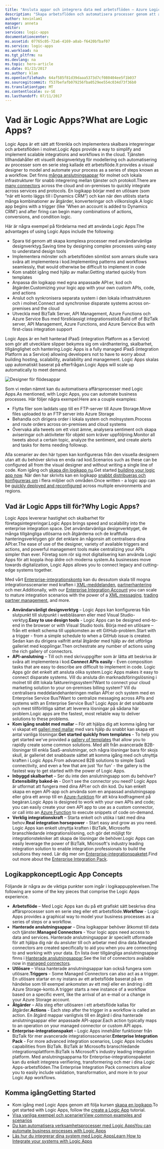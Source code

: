 ```yaml
---
title: "Ansluta appar och integrera data med arbetsflöden – Azure Logic Apps | Microsoft Docs"
description: "Skapa arbetsflöden och automatisera processer genom att ansluta appar och integrera data med Azure Logic Apps."
author: kevinlam1
manager: anneta
editor: 
services: logic-apps
documentationcenter: 
ms.assetid: 07765c05-72a6-4169-a8ab-f6420bfbaf07
ms.service: logic-apps
ms.workload: na
ms.tgt_pltfrm: na
ms.devlang: na
ms.topic: hero-article
ms.date: 01/23/2017
ms.author: klam
ms.openlocfilehash: 64af585f81d39daaa5373d7cf080404ee5f1b037
ms.sourcegitcommit: f537befafb079256fba0529ee554c034d73f36b0
ms.translationtype: MT
ms.contentlocale: sv-SE
ms.lasthandoff: 07/11/2017
---
```

# <a name="what-are-logic-apps"></a><span data-ttu-id="a9884-103">Vad är Logic Apps?</span><span class="sxs-lookup"><span data-stu-id="a9884-103">What are Logic Apps?</span></span>
<span data-ttu-id="a9884-104">Logic Apps är ett sätt att förenkla och implementera skalbara integreringar och arbetsflöden i molnet.</span><span class="sxs-lookup"><span data-stu-id="a9884-104">Logic Apps provide a way to simplify and implement scalable integrations and workflows in the cloud.</span></span> <span data-ttu-id="a9884-105">Tjänsten tillhandahåller ett visuellt designverktyg för modellering och automatisering av processer som en serie steg kallade ett arbetsflöde.</span><span class="sxs-lookup"><span data-stu-id="a9884-105">It provides a visual designer to model and automate your process as a series of steps known as a workflow.</span></span>  <span data-ttu-id="a9884-106">Det finns [många anslutningsappar](../connectors/apis-list.md) för molnet och lokala infrastrukturer för snabb integrering mellan tjänster och protokoll.</span><span class="sxs-lookup"><span data-stu-id="a9884-106">There are [many connectors](../connectors/apis-list.md) across the cloud and on-premises to quickly integrate across services and protocols.</span></span>  <span data-ttu-id="a9884-107">En logikapp börjar med en utlösare (som ”när ett konto läggs till i Dynamics CRM”) och kan när den utlösts starta många kombinationer av åtgärder, konverteringar och villkorslogik.</span><span class="sxs-lookup"><span data-stu-id="a9884-107">A logic app begins with a trigger (like 'When an account is added to Dynamics CRM') and after firing can begin many combinations of actions, conversions, and condition logic.</span></span>

<span data-ttu-id="a9884-108">Här är några exempel på fördelarna med att använda Logic Apps:</span><span class="sxs-lookup"><span data-stu-id="a9884-108">The advantages of using Logic Apps include the following:</span></span>  

* <span data-ttu-id="a9884-109">Spara tid genom att skapa komplexa processer med användarvänliga designverktyg.</span><span class="sxs-lookup"><span data-stu-id="a9884-109">Saving time by designing complex processes using easy to understand design tools</span></span>
* <span data-ttu-id="a9884-110">Implementera mönster och arbetsflöden sömlöst som annars skulle vara svåra att implementera i kod.</span><span class="sxs-lookup"><span data-stu-id="a9884-110">Implementing patterns and workflows seamlessly, that would otherwise be difficult to implement in code</span></span>
* <span data-ttu-id="a9884-111">Kom snabbt igång med hjälp av mallar.</span><span class="sxs-lookup"><span data-stu-id="a9884-111">Getting started quickly from templates</span></span>
* <span data-ttu-id="a9884-112">Anpassa din logikapp med egna anpassade API:er, kod och åtgärder.</span><span class="sxs-lookup"><span data-stu-id="a9884-112">Customizing your logic app with your own custom APIs, code, and actions</span></span>
* <span data-ttu-id="a9884-113">Anslut och synkronisera separata system i den lokala infrastrukturen och i molnet.</span><span class="sxs-lookup"><span data-stu-id="a9884-113">Connect and synchronise disparate systems across on-premises and the cloud</span></span>
* <span data-ttu-id="a9884-114">Utveckla med BizTalk Server, API Management, Azure Functions och Azure Service Bus med förstklassigt integrationsstöd.</span><span class="sxs-lookup"><span data-stu-id="a9884-114">Build off of BizTalk server, API Management, Azure Functions, and Azure Service Bus with first-class integration support</span></span>

<span data-ttu-id="a9884-115">Logic Apps är en helt hanterad iPaaS (integration Platform as a Service) som gör att utvecklare slipper bekymra sig om värdhantering, skalbarhet, tillgänglighet och hantering.</span><span class="sxs-lookup"><span data-stu-id="a9884-115">Logic Apps is a fully managed iPaaS (integration Platform as a Service) allowing developers not to have to worry about building hosting, scalability, availability and management.</span></span>  <span data-ttu-id="a9884-116">Logic Apps skalas upp automatiskt baserat på efterfrågan.</span><span class="sxs-lookup"><span data-stu-id="a9884-116">Logic Apps will scale up automatically to meet demand.</span></span>

![Designer för flödesappar](media/logic-apps-what-are-logic-apps/LogicAppCapture2.png)

<span data-ttu-id="a9884-118">Som vi redan nämnt kan du automatisera affärsprocesser med Logic Apps.</span><span class="sxs-lookup"><span data-stu-id="a9884-118">As mentioned, with Logic Apps, you can automate business processes.</span></span> <span data-ttu-id="a9884-119">Här följer några exempel:</span><span class="sxs-lookup"><span data-stu-id="a9884-119">Here are a couple examples:</span></span>  

* <span data-ttu-id="a9884-120">Flytta filer som laddats upp till en FTP-server till Azure Storage.</span><span class="sxs-lookup"><span data-stu-id="a9884-120">Move files uploaded to an FTP server into Azure Storage</span></span>
* <span data-ttu-id="a9884-121">Behandla och dirigera order i lokala system och molnsystem.</span><span class="sxs-lookup"><span data-stu-id="a9884-121">Process and route orders across on-premises and cloud systems</span></span>
* <span data-ttu-id="a9884-122">Övervaka alla tweets om ett visst ämne, analysera sentiment och skapa aviseringar och aktiviteter för objekt som kräver uppföljning.</span><span class="sxs-lookup"><span data-stu-id="a9884-122">Monitor all tweets about a certain topic, analyze the sentiment, and create alerts and tasks for items needing followup.</span></span>

<span data-ttu-id="a9884-123">Alla scenarier av den här typen kan konfigureras från den visuella designern utan att du behöver skriva en enda rad kod.</span><span class="sxs-lookup"><span data-stu-id="a9884-123">Scenarios such as these can be configured all from the visual designer and without writing a single line of code.</span></span> <span data-ttu-id="a9884-124">Kom igång och [skapa din logikapp nu][create].</span><span class="sxs-lookup"><span data-stu-id="a9884-124">Get started [building your logic app now][create].</span></span>  <span data-ttu-id="a9884-125">När den har skrivits kan en logikapp [snabbt distribueras och konfigureras om](../logic-apps/logic-apps-create-deploy-template.md) i flera miljöer och områden.</span><span class="sxs-lookup"><span data-stu-id="a9884-125">Once written - a logic app can be [quickly deployed and reconfigured](../logic-apps/logic-apps-create-deploy-template.md) across multiple environments and regions.</span></span>

## <a name="why-logic-apps"></a><span data-ttu-id="a9884-126">Vad är Logic Apps till för?</span><span class="sxs-lookup"><span data-stu-id="a9884-126">Why Logic Apps?</span></span>
<span data-ttu-id="a9884-127">Logic Apps levererar hastighet och skalbarhet för företagsintegreringar.</span><span class="sxs-lookup"><span data-stu-id="a9884-127">Logic Apps brings speed and scalability into the enterprise integration space.</span></span>  <span data-ttu-id="a9884-128">Det användarvänliga designverktyget, de många tillgängliga utlösarna och åtgärderna och de kraftfulla hanteringsverktygen gör det enklare än någonsin att centralisera dina API:er.</span><span class="sxs-lookup"><span data-stu-id="a9884-128">The ease of use of the designer, variety of available triggers and actions, and powerful management tools make centralizing your APIs simpler than ever.</span></span>  <span data-ttu-id="a9884-129">Företag som rör sig mot digitalisering kan använda Logic Apps för att koppla ihop äldre och moderna system.</span><span class="sxs-lookup"><span data-stu-id="a9884-129">As businesses move towards digitalization, Logic Apps allows you to connect legacy and cutting-edge systems together.</span></span>

<span data-ttu-id="a9884-130">Med vårt [Enterprise-integrationskonto][biztalk] kan du dessutom skala till mogna integrationsscenarier med kraften i [XML-meddelanden][xml], [partnerhantering][tpm] och mer.</span><span class="sxs-lookup"><span data-stu-id="a9884-130">Additionally, with our [Enterprise Integration Account][biztalk] you can scale to mature integration scenarios with the power of a [XML messaging][xml], [trading partner management][tpm], and more.</span></span>

* <span data-ttu-id="a9884-131">**Användarvänligt designverktyg** – Logic Apps kan konfigureras från slutpunkt till slutpunkt i webbläsaren eller med Visual Studio-verktyg.</span><span class="sxs-lookup"><span data-stu-id="a9884-131">**Easy to use design tools** - Logic Apps can be designed end-to-end in the browser or with Visual Studio tools.</span></span> <span data-ttu-id="a9884-132">Börja med en utlösare – från ett enkelt schema till uppkomsten av ett GitHub-problem.</span><span class="sxs-lookup"><span data-stu-id="a9884-132">Start with a trigger - from a simple schedule to when a GitHub issue is created.</span></span> <span data-ttu-id="a9884-133">Sedan kan du dirigera valfritt antal åtgärder med hjälp av det utförliga galleriet med kopplingar.</span><span class="sxs-lookup"><span data-stu-id="a9884-133">Then orchestrate any number of actions using the rich gallery of connectors.</span></span>
* <span data-ttu-id="a9884-134">**API-anslutning** – Till och med skrivuppgifter som är lätta att beskriva är svåra att implementera i kod.</span><span class="sxs-lookup"><span data-stu-id="a9884-134">**Connect APIs easily** - Even composition tasks that are easy to describe are difficult to implement in code.</span></span> <span data-ttu-id="a9884-135">Logic Apps gör det enkelt att ansluta olika system.</span><span class="sxs-lookup"><span data-stu-id="a9884-135">Logic Apps makes it easy to connect disparate systems.</span></span> <span data-ttu-id="a9884-136">Vill du ansluta din marknadsföringslösning i molnet till ditt lokala faktureringssystem?</span><span class="sxs-lookup"><span data-stu-id="a9884-136">Want to connect your cloud marketing solution to your on-premises billing system?</span></span> <span data-ttu-id="a9884-137">Vill du centralisera meddelandehanteringen mellan API:er och system med en Enterprise Service Bus?</span><span class="sxs-lookup"><span data-stu-id="a9884-137">Want to centralize messaging across APIs and systems with an Enterprise Service Bus?</span></span> <span data-ttu-id="a9884-138">Logic Apps är det snabbaste och mest tillförlitliga sättet att leverera lösningar på sådana här problem.</span><span class="sxs-lookup"><span data-stu-id="a9884-138">Logic apps are the fastest, most reliable way to deliver solutions to these problems.</span></span>
* <span data-ttu-id="a9884-139">**Kom igång snabbt med mallar** – För att hjälpa dig att komma igång har vi skapat ett [galleri med mallar][templates] med vars hjälp du snabbt kan skapa ett antal vanliga lösningar.</span><span class="sxs-lookup"><span data-stu-id="a9884-139">**Get started quickly from templates** - To help you get started we've provided a [gallery of templates][templates] that allow you to rapidly create some common solutions.</span></span> <span data-ttu-id="a9884-140">Med allt från avancerade B2B-lösningar till enkla SaaS-anslutningar, och några lösningar bara för skojs skull, är galleriet det snabbaste sättet att komma igång med och utnyttja kraften i Logic Apps.</span><span class="sxs-lookup"><span data-stu-id="a9884-140">From advanced B2B solutions to simple SaaS connectivity, and even a few that are just 'for fun' - the gallery is the fastest way to get started with the power of Logic Apps.</span></span>
* <span data-ttu-id="a9884-141">**Inbyggd skalbarhet** – Ser du inte den anslutningsapp som du behöver?</span><span class="sxs-lookup"><span data-stu-id="a9884-141">**Extensibility baked-in** - Don't see the connector you need?</span></span> <span data-ttu-id="a9884-142">Logic Apps är utformat att fungera med dina API:er och din kod. Du kan enkelt skapa en egen API-app och använda som en anpassad anslutningsapp eller göra ett anrop till en [Azure-funktion](https://functions.azure.com) för att köra kodfragment på begäran.</span><span class="sxs-lookup"><span data-stu-id="a9884-142">Logic Apps is designed to work with your own APIs and code; you can easily create your own API app to use as a custom connector, or call into an [Azure Function](https://functions.azure.com) to execute snippets of code on-demand.</span></span> 
* <span data-ttu-id="a9884-143">**Verklig integrationskraft** – Starta enkelt och utöka i takt med dina behov.</span><span class="sxs-lookup"><span data-stu-id="a9884-143">**Real integration horsepower** - Start easy and grow as you need.</span></span> <span data-ttu-id="a9884-144">Logic Apps kan enkelt utnyttja kraften i BizTalk, Microsofts branschledande integrationslösning, och gör det möjligt för integrationstekniker att skapa de lösningar de behöver.</span><span class="sxs-lookup"><span data-stu-id="a9884-144">Logic Apps can easily leverage the power of BizTalk, Microsoft's industry leading integration solution to enable integration professionals to build the solutions they need.</span></span> <span data-ttu-id="a9884-145">Lär dig mer om [Enterprise-integrationspaketet](../logic-apps/logic-apps-enterprise-integration-overview.md).</span><span class="sxs-lookup"><span data-stu-id="a9884-145">Find out more about the [Enterprise Integration Pack](../logic-apps/logic-apps-enterprise-integration-overview.md).</span></span>

## <a name="logic-app-concepts"></a><span data-ttu-id="a9884-146">Logikappkoncept</span><span class="sxs-lookup"><span data-stu-id="a9884-146">Logic App Concepts</span></span>
<span data-ttu-id="a9884-147">Följande är några av de viktiga punkter som ingår i logikappupplevelsen.</span><span class="sxs-lookup"><span data-stu-id="a9884-147">The following are some of the key pieces that comprise the Logic Apps experience.</span></span> 

* <span data-ttu-id="a9884-148">**Arbetsflöde** – Med Logic Apps kan du på ett grafiskt sätt beskriva dina affärsprocesser som en serie steg eller ett arbetsflöde.</span><span class="sxs-lookup"><span data-stu-id="a9884-148">**Workflow** - Logic Apps provides a graphical way to model your business processes as a series of steps or a workflow.</span></span>
* <span data-ttu-id="a9884-149">**Hanterade anslutningsappar** – Dina logikappar behöver åtkomst till data och tjänster.</span><span class="sxs-lookup"><span data-stu-id="a9884-149">**Managed Connectors** - Your logic apps need access to data and services.</span></span> <span data-ttu-id="a9884-150">Hanterade anslutningsappar är speciellt utformade för att hjälpa dig när du ansluter till och arbetar med dina data.</span><span class="sxs-lookup"><span data-stu-id="a9884-150">Managed connectors are created specifically to aid you when you are connecting to and working with your data.</span></span> <span data-ttu-id="a9884-151">En lista över tillgängliga anslutningsappar finns i [Hanterade anslutningsappar][managedapis].</span><span class="sxs-lookup"><span data-stu-id="a9884-151">See the list of connectors available now in [managed connectors][managedapis].</span></span>
* <span data-ttu-id="a9884-152">**Utlösare** – Vissa hanterade anslutningsappar kan också fungera som utlösare.</span><span class="sxs-lookup"><span data-stu-id="a9884-152">**Triggers** - Some Managed Connectors can also act as a trigger.</span></span> <span data-ttu-id="a9884-153">En utlösare startar en ny instans av ett arbetsflöde baserat på en händelse som till exempel ankomsten av ett mejl eller en ändring i ditt Azure Storage-konto.</span><span class="sxs-lookup"><span data-stu-id="a9884-153">A trigger starts a new instance of a workflow based on a specific event, like the arrival of an e-mail or a change in your Azure Storage account.</span></span>
* <span data-ttu-id="a9884-154">**Åtgärder** – Alla steg efter utlösaren i ett arbetsflöde kallas för åtgärder.</span><span class="sxs-lookup"><span data-stu-id="a9884-154">**Actions** - Each step after the trigger in a workflow is called an action.</span></span> <span data-ttu-id="a9884-155">En åtgärd mappar vanligtvis till en åtgärd i dina hanterade anslutningsappar eller anpassade API-appar.</span><span class="sxs-lookup"><span data-stu-id="a9884-155">Each action typically maps to an operation on your managed connector or custom API apps.</span></span>
* <span data-ttu-id="a9884-156">**Enterprise-integrationspaket** – Logic Apps innehåller funktioner från BizTalk för mer avancerade integrationsscenarier.</span><span class="sxs-lookup"><span data-stu-id="a9884-156">**Enterprise Integration Pack** - For more advanced integration scenarios, Logic Apps includes capabilities from BizTalk.</span></span> <span data-ttu-id="a9884-157">BizTalk är Microsofts branschledande integrationsplattform.</span><span class="sxs-lookup"><span data-stu-id="a9884-157">BizTalk is Microsoft's industry leading integration platform.</span></span> <span data-ttu-id="a9884-158">Med anslutningsapparna för Enterprise-integrationspaketet kan du enkelt integrera verifiering, transformering och mer i dina Logic Apps-arbetsflöden.</span><span class="sxs-lookup"><span data-stu-id="a9884-158">The Enterprise Integration Pack connectors allow you to easily include validation, transformation, and more in to your Logic App workflows.</span></span>

## <a name="getting-started"></a><span data-ttu-id="a9884-159">Komma igång</span><span class="sxs-lookup"><span data-stu-id="a9884-159">Getting Started</span></span>
* <span data-ttu-id="a9884-160">Kom igång med Logic Apps genom att följa kursen [skapa en logikapp][create].</span><span class="sxs-lookup"><span data-stu-id="a9884-160">To get started with Logic Apps, follow the [create a Logic App][create] tutorial.</span></span>  
* [<span data-ttu-id="a9884-161">Visa vanliga exempel och scenarier</span><span class="sxs-lookup"><span data-stu-id="a9884-161">View common examples and scenarios</span></span>](../logic-apps/logic-apps-examples-and-scenarios.md)
* [<span data-ttu-id="a9884-162">Du kan automatisera verksamhetsprocesser med Logic Apps</span><span class="sxs-lookup"><span data-stu-id="a9884-162">You can automate business processes with Logic Apps</span></span>](http://channel9.msdn.com/Events/Build/2016/T694) 
* [<span data-ttu-id="a9884-163">Läs hur du integrerar dina system med Logic Apps</span><span class="sxs-lookup"><span data-stu-id="a9884-163">Learn How to Integrate your systems with Logic Apps</span></span>](http://channel9.msdn.com/Events/Build/2016/P462)

[biztalk]: logic-apps-enterprise-integration-accounts.md
[appservice]: ../app-service/app-service-value-prop-what-is.md
[create]: logic-apps-create-a-logic-app.md
[managedapis]: ../connectors/apis-list.md
[tpm]: logic-apps-enterprise-integration-accounts.md
[xml]: logic-apps-enterprise-integration-b2b.md
[templates]: logic-apps-use-logic-app-templates.md
